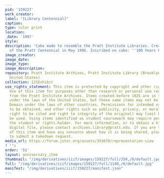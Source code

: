 ```yaml
---
pid: '159227'
work_creator:
label: "[Library Centennial]"
caption:
type: color print
location:
_date: '1997'
style:
description: 'Cake made to resemble the Pratt Institute Libraries. Created in celebration
  of the Pratt Centennial in May 1996. Inscribed on cake: ''100 Years Pratt.'''
image_creator:
image_date:
image_type:
image_description:
repository: Pratt Institute Archives, Pratt Institute Library (Brooklyn, New York,
  United States)
collection: 125Exhibit
use_rights_statement: This item is protected by copyright and other rights and restrictions.
  Use of this item for purposes other than research or personal use requires permission
  from the Pratt Institute Archives. Items created before 1925 are in the Public Domain
  under the laws of the United States, but these same items may not be in the Public
  Domain under the laws of other countries. Permissions for intended uses may need
  to be obtained, and other rights such as publicity, privacy, or moral rights (e.g.
  right to be cited and right to integrity of the original) may limit how items can
  be used. Using items identified as student coursework may require permission from
  the student or rights-holder. For more information, or to obtain a high resolution
  digital file, please contact archives.library@pratt.edu. If you are the rights-holder
  of this item and have any concerns about how it is being shared, please visit https://libguides.pratt.edu/archives/takedown
  to submit a takedown request.
media_url: https://forum.jstor.org/assets/353670/representation-view
! '':
order: '51'
layout: anniversary_item
thumbnail: "/img/derivatives/iiif/images/159227/full/250,/0/default.jpg"
full: "/img/derivatives/iiif/images/159227/full/1140,/0/default.jpg"
manifest: "/img/derivatives/iiif/159227/manifest.json"
---
```

